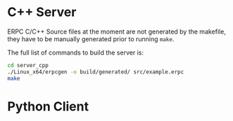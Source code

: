
# C++ Server

ERPC C/C++ Source files at the moment are not generated by the makefile, they have to 
be manually generated prior to running `make`. 

The full list of commands to build the server is:

```bash
cd server_cpp
./Linux_x64/erpcgen -o build/generated/ src/example.erpc
make
```

# Python Client

